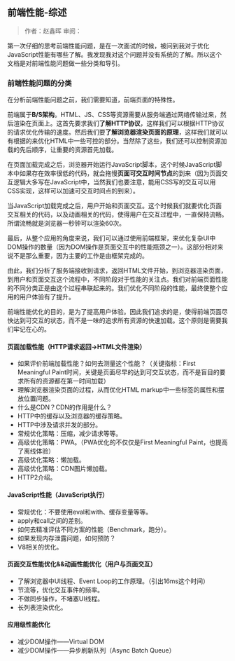 ## 前端性能-综述

> 作者：赵鑫晖
> 审阅：

第一次仔细的思考前端性能问题，是在一次面试的时候，被问到我对于优化JavaScript性能有哪些了解。我发现我对这个问题并没有系统的了解。所以这个文档是对前端性能问题做一些分类和导引。

### 前端性能问题的分类

在分析前端性能问题之前，我们需要知道，前端页面的特殊性。

前端属于**B/S架构**。HTML、JS、CSS等资源需要从服务端通过网络传输过来，然后渲染在页面上。这首先要求我们**了解HTTP协议**，这样我们可以根据HTTP协议的请求优化传输的速度。然后我们要**了解浏览器渲染页面的原理**，这样我们就可以有根据的来优化HTML中一些可控的部分。当然除了这些，我们还可以控制资源加载的先后顺序，让重要的资源首先加载。

在页面加载完成之后，浏览器开始运行JavaScript脚本，这个时候JavaScript脚本中如果存在效率很低的代码，就会拖慢**页面可交互时间节点**的到来（因为页面交互逻辑大多写在JavaScript中，当然我们也要注意，能用CSS写的交互可以用CSS实现，这样可以加速可交互时间点的到来）。

当JavaScript加载完成之后，用户开始和页面交互。这个时候我们就要优化页面交互相关的代码，以及动画相关的代码，使得用户在交互过程中，一直保持流畅。所谓流畅就是浏览器一秒钟可以渲染60次。

最后，从整个应用的角度来说，我们可以通过使用前端框架，来优化复杂UI中DOM操作的数量（因为DOM操作是页面交互中的性能瓶颈之一）。这部分相对来说不是那么重要，因为主要的工作是由框架完成的。

由此，我们分析了服务端接收到请求，返回HTML文件开始，到浏览器渲染页面，到用户和页面交互这个流程中，不同阶段对于性能的关注点。我们对前端页面性能的不同分类正是由这个过程串联起来的。我们优化不同阶段的性能，最终使整个应用的用户体验有了提升。

前端性能优化的目的，是为了提高用户体验。因此我们追求的是，使得前端页面尽快达到可交互的状态，而不是一味的追求所有资源的快速加载。这个原则是需要我们牢记在心的。


#### 页面加载性能（HTTP请求返回->HTML文件渲染）

+ 如果评价前端加载性能？如何去测量这个性能？（关键指标：First Meaningful Paint时间，关键是页面尽早的达到可交互状态，而不是盲目的要求所有的资源都在第一时间加载）
+ 理解浏览器渲染页面的过程，从而优化HTML markup中一些标签的属性和摆放位置问题。
+ 什么是CDN？CDN的作用是什么？
+ HTTP中的缓存以及浏览器的缓存策略。
+ HTTP中涉及请求并发的部分。
+ 常规优化策略：压缩，减少请求等等。
+ 高级优化策略：PWA。（PWA优化的不仅仅是First Meaningful Paint，也提高了离线体验）
+ 高级优化策略：懒加载。
+ 高级优化策略：CDN图片懒加载。
+ HTTP2介绍。

#### JavaScript性能（JavaScript执行）

+ 常规优化：不要使用eval和with、缓存变量等等。
+ apply和call之间的差别。
+ 如何去精准评估不同方案的性能（Benchmark，跑分）。
+ 如果发现内存泄露问题，如何预防？
+ V8相关的优化。

#### 页面交互性能优化&&动画性能优化（用户与页面交互）

+ 了解浏览器中UI线程、Event Loop的工作原理。（引出16ms这个时间）
+ 节流等，优化交互事件的频率。
+ 不做同步操作，不堵塞UI线程。
+ 长列表渲染优化。

#### 应用级性能优化

+ 减少DOM操作——Virtual DOM
+ 减少DOM操作——异步刷新队列（Async Batch Queue）

